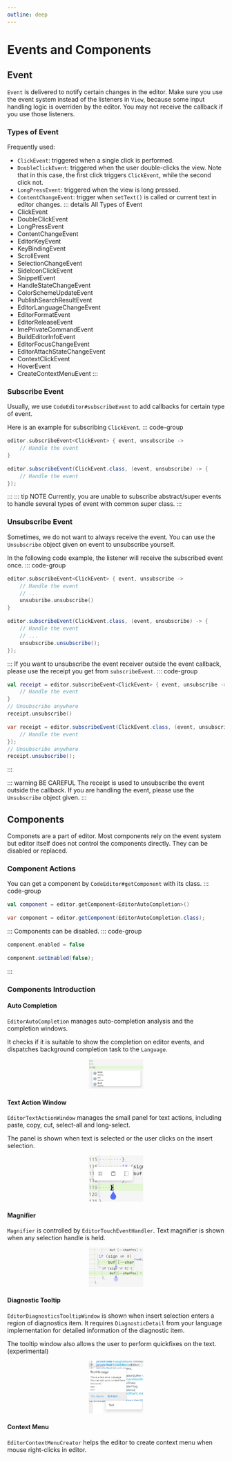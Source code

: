 ```yaml
---
outline: deep
---
```

# Events and Components
## Event
`Event` is delivered to notify certain changes in the editor. Make sure you use the event system instead of the listeners in `View`, because some input handling logic is overriden by the editor. You may not receive the callback if you use those listeners.
### Types of Event
Frequently used:
* `ClickEvent`: triggered when a single click is performed.
* `DoubleClickEvent`: triggered when the user double-clicks the view. Note that in this case, the first click triggers `ClickEvent`, while the second click not.
* `LongPressEvent`: triggered when the view is long pressed.
* `ContentChangeEvent`: trigger when `setText()` is called or current text in editor changes.
::: details All Types of Event
* ClickEvent
* DoubleClickEvent
* LongPressEvent
* ContentChangeEvent
* EditorKeyEvent
* KeyBindingEvent
* ScrollEvent
* SelectionChangeEvent
* SideIconClickEvent
* SnippetEvent
* HandleStateChangeEvent
* ColorSchemeUpdateEvent
* PublishSearchResultEvent
* EditorLanguageChangeEvent
* EditorFormatEvent
* EditorReleaseEvent
* ImePrivateCommandEvent
* BuildEditorInfoEvent
* EditorFocusChangeEvent
* EditorAttachStateChangeEvent
* ContextClickEvent
* HoverEvent
* CreateContextMenuEvent
:::
### Subscribe Event
Usually, we use `CodeEditor#subscribeEvent` to add callbacks for certain type of event.

Here is an example for subscribing `ClickEvent`.
::: code-group

```Kotlin Kotlin
editor.subscribeEvent<ClickEvent> { event, unsubscribe ->
    // Handle the event
}
```

```Java Java
editor.subscribeEvent(ClickEvent.class, (event, unsubscribe) -> {
    // Handle the event
});
```

:::
::: tip NOTE
Currently, you are unable to subscribe abstract/super events to handle several types of event with common super class.
:::
### Unsubscribe Event
Sometimes, we do not want to always receive the event.
You can use the `Unsubscribe` object given on event to unsubscribe yourself.

In the following code example, the listener will receive the subscribed event once.
::: code-group

```Kotlin Kotlin
editor.subscribeEvent<ClickEvent> { event, unsubscribe ->
    // Handle the event
    // ...
    unsubsribe.unsubscribe()
}
```

```Java Java
editor.subscribeEvent(ClickEvent.class, (event, unsubscribe) -> {
    // Handle the event
    // ...
    unsubscribe.unsubscribe();
});
```

:::
If you want to unsubscribe the event receiver outside the event callback, please use the receipt you get from `subscribeEvent`.
::: code-group

```Kotlin Kotlin
val receipt = editor.subscribeEvent<ClickEvent> { event, unsubscribe ->
    // Handle the event
}
// Unsubscribe anywhere
receipt.unsubscribe()
```

```Java Java
var receipt = editor.subscribeEvent(ClickEvent.class, (event, unsubscribe) -> {
    // Handle the event
});
// Unsubscribe anywhere
receipt.unsubscribe();
```

:::

::: warning BE CAREFUL
The receipt is used to unsubscribe the event outside the callback. If you are handling the event, please use the `Unsubscribe` object given.
:::
## Components
Componets are a part of editor. Most components rely on the event system but editor itself does not control the components directly. They can be disabled or replaced.
### Component Actions
You can get a component by `CodeEditor#getComponent` with its class.
::: code-group

```Kotlin Kotlin
val component = editor.getComponent<EditorAutoCompletion>()
```

```Java Java
var component = editor.getComponent(EditorAutoCompletion.class);
```

:::
Components can be disabled.
::: code-group

```Kotlin Kotlin
component.enabled = false
```

```Java Java
component.setEnabled(false);
```

:::
### Components Introduction
#### Auto Completion
`EditorAutoCompletion` manages auto-completion analysis and the completion windows. 

It checks if it is suitable to show the completion on editor events, and dispatches background completion task to the `Language`.

<div align="center"><img src="../img/auto-completion-preview.jpg" alt="Auto-Completion Preview" width="25%"/></div>

#### Text Action Window
`EditorTextActionWindow` manages the small panel for text actions, including paste, copy, cut, select-all and long-select.

The panel is shown when text is selected or the user clicks on the insert selection.

<div align="center"><img src="../img/text-action-window-preview.jpg" alt="Text Actions Preview" width="25%"/></div>

#### Magnifier
`Magnifier` is controlled by `EditorTouchEventHandler`. Text magnifier is shown when any selection handle is held.

<div align="center"><img src="../img/magnifier-preview.jpg" alt="TMagnifier Preview" width="25%"/></div>

#### Diagnostic Tooltip
`EditorDiagnosticsTooltipWindow` is shown when insert selection enters a region of diagnostics item. It requires `DiagnosticDetail` from your language implementation for detailed information of the diagnostic item.

The tooltip window also allows the user to perform quickfixes on the text. (experimental)


<div align="center"><img src="../img/diagnostic-tooltip-preview.jpg" alt="Text Actions Preview" width="25%"/></div>

#### Context Menu
`EditorContextMenuCreator` helps the editor to create context menu when mouse right-clicks in editor.
